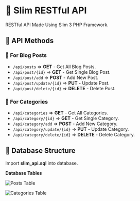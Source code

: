 # :traffic_light: Slim RESTful API

RESTful API Made Using Slim 3 PHP Framework.

## :gem: API Methods

### :radio_button: For Blog Posts
* ```/api/posts``` => **GET** - Get All Blog Posts.
* ```/api/post/{id}``` => **GET** - Get Single Blog Post.
* ```/api/post/add``` => **POST** - Add New Post.
* ```/api/post/update/{id}``` => **PUT** - Update Post.
* ```/api/post/delete/{id}``` => **DELETE** - Delete Post.

### :radio_button: For Categories
* ```/api/categories``` => **GET** - Get All Categories.
* ```/api/category/{id}``` => **GET** - Get Single Category.
* ```/api/category/add``` => **POST** - Add New Category.
* ```/api/category/update/{id}``` => **PUT** - Update Category.
* ```/api/category/delete/{id}``` => **DELETE** - Delete Category.

## :gem: Database Structure

Import **slim_api.sql** into database.

**Database Tables**

![Posts Table](https://github.com/shindesharad71/Slim-API/blob/master/screen/post.png?raw=true "Posts Table")

![Categories Table](https://github.com/shindesharad71/Slim-API/blob/master/screen/category.png?raw=true "Categories Table")
